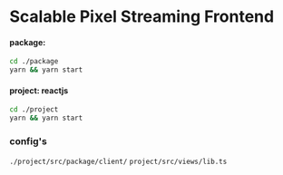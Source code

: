 # Scalable Pixel Streaming Frontend

#### package:

```bash
cd ./package
yarn && yarn start
```

#### project: reactjs

```bash
cd ./project
yarn && yarn start
```

### config's

`./project/src/package/client/`
`project/src/views/lib.ts`